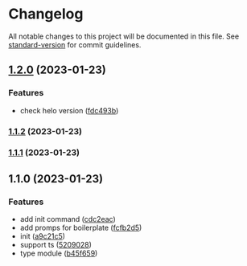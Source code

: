 # Changelog

All notable changes to this project will be documented in this file. See [standard-version](https://github.com/conventional-changelog/standard-version) for commit guidelines.

## [1.2.0](https://github.com/189/helo-cli/compare/v1.1.2...v1.2.0) (2023-01-23)


### Features

* check helo version ([fdc493b](https://github.com/189/helo-cli/commit/fdc493b65d0ce664924719d5d270ef4b591a2291))

### [1.1.2](https://github.com/189/helo-cli/compare/v1.1.1...v1.1.2) (2023-01-23)

### [1.1.1](https://github.com/189/helo-cli/compare/v1.1.0...v1.1.1) (2023-01-23)

## 1.1.0 (2023-01-23)


### Features

* add init command ([cdc2eac](https://github.com/189/helo-cli/commit/cdc2eac37b4bc515f9eba0b47678dd9cb817c520))
* add promps for boilerplate ([fcfb2d5](https://github.com/189/helo-cli/commit/fcfb2d54a23f25400d7980bb4d3d8bc90240e992))
* init ([a9c21c5](https://github.com/189/helo-cli/commit/a9c21c596866ddcb6026d9cb67f7b9ea66964ec4))
* support ts ([5209028](https://github.com/189/helo-cli/commit/5209028bea32afd57703357c61d8b2eba5f0affd))
* type module ([b45f659](https://github.com/189/helo-cli/commit/b45f6597cca5d9e00b7323901047e87b6ec3cb30))
